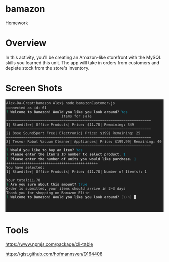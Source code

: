 # bamazon
Homework

# Overview
In this activity, you'll be creating an Amazon-like storefront with the MySQL skills you learned this unit. The app will take in orders from customers and deplete stock from the store's inventory.

# Screen Shots

![Working app](https://github.com/alreyes15/bamazon/blob/master/images/working-app.png)

# Tools
https://www.npmjs.com/package/cli-table

https://gist.github.com/hofmannsven/9164408


